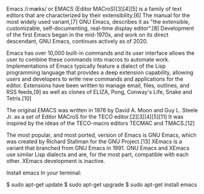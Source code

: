 Emacs /iːmæks/ or EMACS (Editor MACroS)[3][4][5] is a family of text editors that are characterized by their extensibility.[6] The manual for the most widely used variant,[7] GNU Emacs, describes it as "the extensible, customizable, self-documenting, real-time display editor".[8] Development of the first Emacs began in the mid-1970s, and work on its direct descendant, GNU Emacs, continues actively as of 2020.

Emacs has over 10,000 built-in commands and its user interface allows the user to combine these commands into macros to automate work. Implementations of Emacs typically feature a dialect of the Lisp programming language that provides a deep extension capability, allowing users and developers to write new commands and applications for the editor. Extensions have been written to manage email, files, outlines, and RSS feeds,[9] as well as clones of ELIZA, Pong, Conway's Life, Snake and Tetris.[10]

The original EMACS was written in 1976 by David A. Moon and Guy L. Steele Jr. as a set of Editor MACroS for the TECO editor.[2][3][4][5][11] It was inspired by the ideas of the TECO-macro editors TECMAC and TMACS.[12]

The most popular, and most ported, version of Emacs is GNU Emacs, which was created by Richard Stallman for the GNU Project.[13] XEmacs is a variant that branched from GNU Emacs in 1991. GNU Emacs and XEmacs use similar Lisp dialects and are, for the most part, compatible with each other. XEmacs development is inactive.

Install emacs
In your terminal:

$ sudo apt-get update
$ sudo apt-get upgrade
$ sudo apt-get install emacs